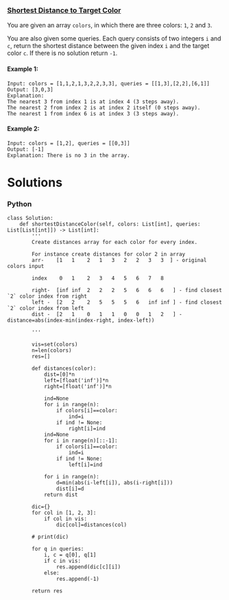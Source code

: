 ### [Shortest Distance to Target Color](https://leetcode.com/problems/shortest-distance-to-target-color/) <br>

You are given an array `colors`, in which there are three colors: `1`, `2` and `3`.

You are also given some queries. Each query consists of two integers `i` and `c`, return the shortest distance between the given index `i` and the target color `c`. If there is no solution return `-1`.



#### Example 1:

```
Input: colors = [1,1,2,1,3,2,2,3,3], queries = [[1,3],[2,2],[6,1]]
Output: [3,0,3]
Explanation: 
The nearest 3 from index 1 is at index 4 (3 steps away).
The nearest 2 from index 2 is at index 2 itself (0 steps away).
The nearest 1 from index 6 is at index 3 (3 steps away).

```


#### Example 2:

```
Input: colors = [1,2], queries = [[0,3]]
Output: [-1]
Explanation: There is no 3 in the array.

```


# Solutions

### Python
```
class Solution:
    def shortestDistanceColor(self, colors: List[int], queries: List[List[int]]) -> List[int]:
        '''
        Create distances array for each color for every index.
        
        For instance create distances for color 2 in array 
        arr-    [1   1    2   1   3   2   2   3   3  ] - original colors input
        
        index    0   1    2   3   4   5   6   7   8
        
        right-  [inf inf  2   2   2   5   6   6   6   ] - find closest `2` color index from right
        left -  [2   2    2   5   5   5   6   inf inf ] - find closest `2` color index from left
        dist -  [2   1    0   1   1   0   0   1   2   ] - distance=abs(index-min(index-right, index-left))
        
        '''
        
        vis=set(colors)            
        n=len(colors)
        res=[]
        
        def distances(color):
            dist=[0]*n
            left=[float('inf')]*n
            right=[float('inf')]*n
            
            ind=None
            for i in range(n):
                if colors[i]==color:
                    ind=i
                if ind != None:   
                    right[i]=ind
            ind=None
            for i in range(n)[::-1]:
                if colors[i]==color:
                    ind=i
                if ind != None:                       
                    left[i]=ind
                
            for i in range(n):
                d=min(abs(i-left[i]), abs(i-right[i]))
                dist[i]=d      
            return dist
        
        dic={}
        for col in [1, 2, 3]:
            if col in vis:
                dic[col]=distances(col)
        
        # print(dic)
        
        for q in queries:
            i, c = q[0], q[1]
            if c in vis:
                res.append(dic[c][i])
            else:
                res.append(-1)
        
        return res
```
